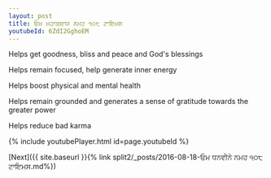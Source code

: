 ```yaml
---
layout: post
title: ਓਮ ਮਹਾਕਸ਼ਾਯ ਨਮਹ ੧੦੮ ਟਾਇਮਸ
youtubeId: 6ZdI2GghoEM
---
```

 
 
Helps get goodness, bliss and peace and God's blessings
 
Helps remain focused, help generate inner energy 
 
Helps boost physical and mental health 
 
Helps remain grounded and generates a sense of gratitude towards the greater power 
 
Helps reduce bad karma
 
 
 
 


{% include youtubePlayer.html id=page.youtubeId %}
 
[Next]({{ site.baseurl }}{% link  split2/_posts/2016-08-18-ਓਮ ਧਨਵੀਨੇ ਨਮਹ ੧੦੮ ਟਾਇਮਸ.md%})
 
